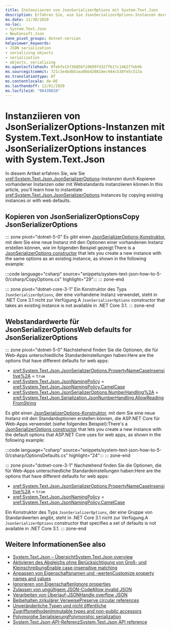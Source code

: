 ```yaml
---
title: Instanziieren von JsonSerializerOptions mit System.Text.Json
description: Erfahren Sie, wie Sie JsonSerializerOptions-Instanzen durch Kopieren vorhandener Instanzen oder mit Webstandards instanziieren können.
ms.date: 11/30/2020
no-loc:
- System.Text.Json
- Newtonsoft.Json
zone_pivot_groups: dotnet-version
helpviewer_keywords:
- JSON serialization
- serializing objects
- serialization
- objects, serializing
ms.openlocfilehash: 0febfe15f36856f10699fd327fb17c146277eb9b
ms.sourcegitcommit: 721c3e4bdbb1ea0bb420818ec944c538fe5c513a
ms.translationtype: HT
ms.contentlocale: de-DE
ms.lasthandoff: 12/01/2020
ms.locfileid: "96439810"
---
```

# <a name="how-to-instantiate-jsonserializeroptions-instances-with-no-locsystemtextjson"></a><span data-ttu-id="85fbc-103">Instanziieren von JsonSerializerOptions-Instanzen mit System.Text.Json</span><span class="sxs-lookup"><span data-stu-id="85fbc-103">How to instantiate JsonSerializerOptions instances with System.Text.Json</span></span>

<span data-ttu-id="85fbc-104">In diesem Artikel erfahren Sie, wie Sie <xref:System.Text.Json.JsonSerializerOptions>-Instanzen durch Kopieren vorhandener Instanzen oder mit Webstandards instanziieren können.</span><span class="sxs-lookup"><span data-stu-id="85fbc-104">In this article, you'll learn how to instantiate <xref:System.Text.Json.JsonSerializerOptions> instances by copying existing instances or with web defaults.</span></span>

## <a name="copy-jsonserializeroptions"></a><span data-ttu-id="85fbc-105">Kopieren von JsonSerializerOptions</span><span class="sxs-lookup"><span data-stu-id="85fbc-105">Copy JsonSerializerOptions</span></span>

::: zone pivot="dotnet-5-0"
<span data-ttu-id="85fbc-106">Es gibt einen [JsonSerializerOptions-Konstruktor](xref:System.Text.Json.JsonSerializerOptions.%23ctor(System.Text.Json.JsonSerializerOptions)), mit dem Sie eine neue Instanz mit den Optionen einer vorhandenen Instanz erstellen können, wie im folgenden Beispiel gezeigt:</span><span class="sxs-lookup"><span data-stu-id="85fbc-106">There is a [JsonSerializerOptions constructor](xref:System.Text.Json.JsonSerializerOptions.%23ctor(System.Text.Json.JsonSerializerOptions)) that lets you create a new instance with the same options as an existing instance, as shown in the following example:</span></span>

:::code language="csharp" source="snippets/system-text-json-how-to-5-0/csharp/CopyOptions.cs" highlight="29":::
::: zone-end

::: zone pivot="dotnet-core-3-1"
<span data-ttu-id="85fbc-107">Ein Konstruktor des Typs `JsonSerializerOptions`, der eine vorhandene Instanz verwendet, steht in .NET Core 3.1 nicht zur Verfügung.</span><span class="sxs-lookup"><span data-stu-id="85fbc-107">A `JsonSerializerOptions` constructor that takes an existing instance is not available in .NET Core 3.1.</span></span>
::: zone-end

## <a name="web-defaults-for-jsonserializeroptions"></a><span data-ttu-id="85fbc-108">Webstandardwerte für JsonSerializerOptions</span><span class="sxs-lookup"><span data-stu-id="85fbc-108">Web defaults for JsonSerializerOptions</span></span>

::: zone pivot="dotnet-5-0"
<span data-ttu-id="85fbc-109">Nachstehend finden Sie die Optionen, die für Web-Apps unterschiedliche Standardeinstellungen haben:</span><span class="sxs-lookup"><span data-stu-id="85fbc-109">Here are the options that have different defaults for web apps:</span></span>

* <xref:System.Text.Json.JsonSerializerOptions.PropertyNameCaseInsensitive%2A> = `true`
* <xref:System.Text.Json.JsonNamingPolicy> = <xref:System.Text.Json.JsonNamingPolicy.CamelCase>
* <xref:System.Text.Json.JsonSerializerOptions.NumberHandling%2A> = <xref:System.Text.Json.Serialization.JsonNumberHandling.AllowReadingFromString>

<span data-ttu-id="85fbc-110">Es gibt einen [JsonSerializerOptions-Konstruktor](xref:System.Text.Json.JsonSerializerOptions.%23ctor(System.Text.Json.JsonSerializerDefaults)?view=net-5.0&preserve-view=true), mit dem Sie eine neue Instanz mit den Standardoptionen erstellen können, die ASP.NET Core für Web-Apps verwendet (siehe folgendes Beispiel):</span><span class="sxs-lookup"><span data-stu-id="85fbc-110">There's a [JsonSerializerOptions constructor](xref:System.Text.Json.JsonSerializerOptions.%23ctor(System.Text.Json.JsonSerializerDefaults)?view=net-5.0&preserve-view=true) that lets you create a new instance with the default options that ASP.NET Core uses for web apps, as shown in the following example:</span></span>

:::code language="csharp" source="snippets/system-text-json-how-to-5-0/csharp/OptionsDefaults.cs" highlight="24":::
::: zone-end

::: zone pivot="dotnet-core-3-1"
<span data-ttu-id="85fbc-111">Nachstehend finden Sie die Optionen, die für Web-Apps unterschiedliche Standardeinstellungen haben:</span><span class="sxs-lookup"><span data-stu-id="85fbc-111">Here are the options that have different defaults for web apps:</span></span>

* <xref:System.Text.Json.JsonSerializerOptions.PropertyNameCaseInsensitive%2A> = `true`
* <xref:System.Text.Json.JsonNamingPolicy> = <xref:System.Text.Json.JsonNamingPolicy.CamelCase>

<span data-ttu-id="85fbc-112">Ein Konstruktor des Typs `JsonSerializerOptions`, der eine Gruppe von Standardwerten angibt, steht in .NET Core 3.1 nicht zur Verfügung.</span><span class="sxs-lookup"><span data-stu-id="85fbc-112">A `JsonSerializerOptions` constructor that specifies a set of defaults is not available in .NET Core 3.1.</span></span>
::: zone-end

## <a name="see-also"></a><span data-ttu-id="85fbc-113">Weitere Informationen</span><span class="sxs-lookup"><span data-stu-id="85fbc-113">See also</span></span>

* [<span data-ttu-id="85fbc-114">System.Text.Json – Übersicht</span><span class="sxs-lookup"><span data-stu-id="85fbc-114">System.Text.Json overview</span></span>](system-text-json-overview.md)
* [<span data-ttu-id="85fbc-115">Aktivieren des Abgleichs ohne Berücksichtigung von Groß- und Kleinschreibung</span><span class="sxs-lookup"><span data-stu-id="85fbc-115">Enable case-insensitive matching</span></span>](system-text-json-character-casing.md)
* [<span data-ttu-id="85fbc-116">Anpassen von Eigenschaftsnamen und -werten</span><span class="sxs-lookup"><span data-stu-id="85fbc-116">Customize property names and values</span></span>](system-text-json-customize-properties.md)
* [<span data-ttu-id="85fbc-117">Ignorieren von Eigenschaften</span><span class="sxs-lookup"><span data-stu-id="85fbc-117">Ignore properties</span></span>](system-text-json-ignore-properties.md)
* [<span data-ttu-id="85fbc-118">Zulassen von ungültigem JSON-Code</span><span class="sxs-lookup"><span data-stu-id="85fbc-118">Allow invalid JSON</span></span>](system-text-json-invalid-json.md)
* [<span data-ttu-id="85fbc-119">Verarbeiten von Überlauf-JSON</span><span class="sxs-lookup"><span data-stu-id="85fbc-119">Handle overflow JSON</span></span>](system-text-json-handle-overflow.md)
* [<span data-ttu-id="85fbc-120">Beibehalten zirkulärer Verweise</span><span class="sxs-lookup"><span data-stu-id="85fbc-120">Preserve circular references</span></span>](system-text-json-preserve-references.md)
* [<span data-ttu-id="85fbc-121">Unveränderliche Typen und nicht öffentliche Zugriffsmethoden</span><span class="sxs-lookup"><span data-stu-id="85fbc-121">Immutable types and non-public accessors</span></span>](system-text-json-immutability.md)
* [<span data-ttu-id="85fbc-122">Polymorphe Serialisierung</span><span class="sxs-lookup"><span data-stu-id="85fbc-122">Polymorphic serialization</span></span>](system-text-json-polymorphism.md)
* <span data-ttu-id="85fbc-123">[System.Text.Json-API-Referenz](xref:System.Text.Json)</span><span class="sxs-lookup"><span data-stu-id="85fbc-123">[System.Text.Json API reference](xref:System.Text.Json)</span></span>
